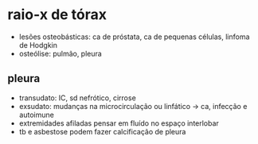 # raio-x de tórax
- lesões osteobásticas: ca de próstata, ca de pequenas células, linfoma de Hodgkin
- osteólise: pulmão, pleura
## pleura
- transudato: IC, sd nefrótico, cirrose
- exsudato: mudanças na microcirculação ou linfático -> ca, infecção e autoimune
- extremidades afiladas pensar em fluído no espaço interlobar
- tb e asbestose podem fazer calcificação de pleura
